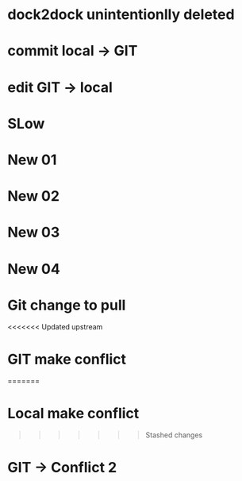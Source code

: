 # dock2dock unintentionlly deleted
# commit local -> GIT
# edit GIT -> local
# SLow
# New 01
# New 02
# New 03
# New 04
# Git change to pull
<<<<<<< Updated upstream
# GIT make conflict
=======
# Local make conflict
>>>>>>> Stashed changes
# GIT -> Conflict 2
